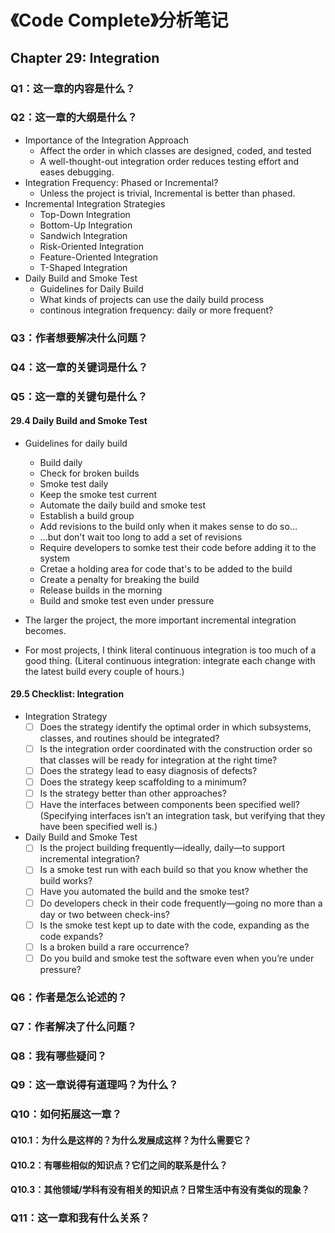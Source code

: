 # 《Code Complete》分析笔记

## Chapter 29: Integration

### Q1：这一章的内容是什么？

### Q2：这一章的大纲是什么？

- Importance of the Integration Approach
  - Affect the order in which classes are designed, coded, and tested
  - A well-thought-out integration order reduces testing effort and eases debugging.
- Integration Frequency: Phased or Incremental?
  - Unless the project is trivial, Incremental is better than phased.
- Incremental Integration Strategies
  - Top-Down Integration
  - Bottom-Up Integration
  - Sandwich Integration
  - Risk-Oriented Integration
  - Feature-Oriented Integration
  - T-Shaped Integration
- Daily Build and Smoke Test
  - Guidelines for Daily Build
  - What kinds of projects can use the daily build process
  - continous integration frequency: daily or more frequent?

### Q3：作者想要解决什么问题？

### Q4：这一章的关键词是什么？

### Q5：这一章的关键句是什么？

#### 29.4 Daily Build and Smoke Test

- Guidelines for daily build
  - Build daily
  - Check for broken builds
  - Smoke test daily
  - Keep the smoke test current
  - Automate the daily build and smoke test
  - Establish a build group
  - Add revisions to the build only when it makes sense to do so...
  - ...but don't wait too long to add a set of revisions
  - Require developers to somke test their code before adding it to the system
  - Cretae a holding area for code that's to be added to the build
  - Create a penalty for breaking the build
  - Release builds in the morning
  - Build and smoke test even under pressure

- The larger the project, the more important incremental integration becomes.

- For most projects, I think literal continuous integration is too much of a good thing.
  (Literal continuous integration: integrate each change with the latest build every couple of hours.)

#### 29.5 Checklist: Integration

- Integration Strategy
  - [ ] Does the strategy identify the optimal order in which subsystems, classes, and routines should be integrated?
  - [ ] Is the integration order coordinated with the construction order so that classes will be ready for integration at the right time?
  - [ ] Does the strategy lead to easy diagnosis of defects?
  - [ ] Does the strategy keep scaffolding to a minimum?
  - [ ] Is the strategy better than other approaches?
  - [ ] Have the interfaces between components been specified well?
        (Specifying interfaces isn’t an integration task, but verifying that they have been specified well is.)

- Daily Build and Smoke Test
  - [ ] Is the project building frequently—ideally, daily—to support incremental integration?
  - [ ] Is a smoke test run with each build so that you know whether the build works?
  - [ ] Have you automated the build and the smoke test?
  - [ ] Do developers check in their code frequently—going no more than a day or two between check-ins?
  - [ ] Is the smoke test kept up to date with the code, expanding as the code expands?
  - [ ] Is a broken build a rare occurrence?
  - [ ] Do you build and smoke test the software even when you’re under pressure?

### Q6：作者是怎么论述的？

### Q7：作者解决了什么问题？

### Q8：我有哪些疑问？

### Q9：这一章说得有道理吗？为什么？

### Q10：如何拓展这一章？

#### Q10.1：为什么是这样的？为什么发展成这样？为什么需要它？

#### Q10.2：有哪些相似的知识点？它们之间的联系是什么？

#### Q10.3：其他领域/学科有没有相关的知识点？日常生活中有没有类似的现象？

### Q11：这一章和我有什么关系？

